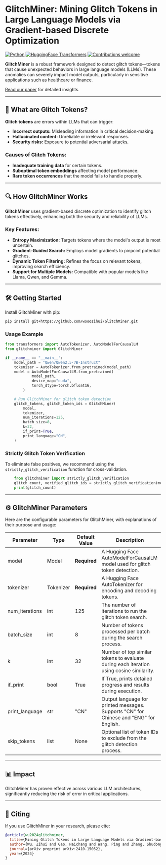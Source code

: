 # GlitchMiner: Mining Glitch Tokens in Large Language Models via Gradient-based Discrete Optimization

[![Python](https://img.shields.io/badge/Python-3.x-blue.svg?style=flat-square)](https://www.python.org/)
[![HuggingFace Transformers](https://img.shields.io/badge/HuggingFace-Transformers-orange?style=flat-square)](https://huggingface.co/transformers/)
[![Contributions welcome](https://img.shields.io/badge/contributions-welcome-brightgreen?style=flat-square)](https://github.com/wooozihui/GlitchMiner/pulls)

**GlitchMiner** is a robust framework designed to detect glitch tokens—tokens that cause unexpected behaviors in large language models (LLMs). These anomalies can severely impact model outputs, particularly in sensitive applications such as healthcare or finance.

[Read our paper](https://arxiv.org/pdf/2410.15052) for detailed insights.

---

## 🧐 What are Glitch Tokens?

**Glitch tokens** are errors within LLMs that can trigger:
- **Incorrect outputs:** Misleading information in critical decision-making.
- **Hallucinated content:** Unreliable or irrelevant responses.
- **Security risks:** Exposure to potential adversarial attacks.

### Causes of Glitch Tokens:
- **Inadequate training data** for certain tokens.
- **Suboptimal token embeddings** affecting model performance.
- **Rare token occurrences** that the model fails to handle properly.

---

## 🔍 How GlitchMiner Works

**GlitchMiner** uses gradient-based discrete optimization to identify glitch tokens effectively, enhancing both the security and reliability of LLMs.

### Key Features:
- **Entropy Maximization:** Targets tokens where the model's output is most uncertain.
- **Gradient-Guided Search:** Employs model gradients to pinpoint potential glitches.
- **Dynamic Token Filtering:** Refines the focus on relevant tokens, improving search efficiency.
- **Support for Multiple Models:** Compatible with popular models like Llama, Qwen, and Gemma.

---

## 🛠️ Getting Started

Install GlitchMiner with pip:
```bash
pip install git+https://github.com/wooozihui/GlitchMiner.git
```

### Usage Example

```python
from transformers import AutoTokenizer, AutoModelForCausalLM
from glitchminer import GlitchMiner

if __name__ == "__main__":
    model_path = "Qwen/Qwen2.5-7B-Instruct"
    tokenizer = AutoTokenizer.from_pretrained(model_path)
    model = AutoModelForCausalLM.from_pretrained(
            model_path,
            device_map="cuda",
            torch_dtype=torch.bfloat16,
        )

    # Run GlitchMiner for glitch token detection
    glitch_tokens, glitch_token_ids = GlitchMiner(
        model,
        tokenizer,
        num_iterations=125,
        batch_size=8,
        k=32,
        if_print=True,
        print_language="CN",
    )
```

### Strictly Glitch Token Verification
To eliminate false positives, we recommend using the `strictly_glitch_verification` function for cross-validation.
```python
    from glitchminer import strictly_glitch_verification
    glitch_count, verified_glitch_ids = strictly_glitch_verification(model, tokenizer, glitch_token_ids)
    print(glitch_count)
```

---

## ⚙️ GlitchMiner Parameters

Here are the configurable parameters for GlitchMiner, with explanations of their purpose and usage:

| Parameter         | Type     | Default Value | Description                                                                                       |
|-------------------|----------|---------------|---------------------------------------------------------------------------------------------------|
| model           | Model    | **Required**  | A Hugging Face AutoModelForCausalLM model used for glitch token detection.                       |
| tokenizer       | Tokenizer| **Required**  | A Hugging Face AutoTokenizer for encoding and decoding tokens.                                   |
| num_iterations  | int    | 125            | The number of iterations to run the glitch token search.                                           |
| batch_size      | int    | 8             | Number of tokens processed per batch during the search process.                                    |
| k               | int    | 32            | Number of top similar tokens to evaluate during each iteration using cosine similarity.            |
| if_print        | bool   | True        | If True, prints detailed progress and results during execution.                                  |
| print_language  | str    | "CN"        | Output language for printed messages. Supports "CN" for Chinese and "ENG" for English.          |
| skip_tokens     | list   | None        | Optional list of token IDs to exclude from the glitch detection process.                           |

---

## 📊 Impact

GlitchMiner has proven effective across various LLM architectures, significantly reducing the risk of error in critical applications.

---

## 🌟 Citing

If you use GlitchMiner in your research, please cite:
```bibtex
@article{wu2024glitchminer,
  title={Mining Glitch Tokens in Large Language Models via Gradient-based Discrete Optimization},
  author={Wu, Zihui and Gao, Haichang and Wang, Ping and Zhang, Shudong and Liu, Zhaoxiang and Lian, Shiguo},
  journal={arXiv preprint arXiv:2410.15052},
  year={2024}
}
```
